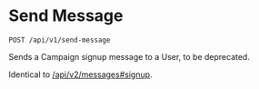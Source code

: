 # Send Message

```
POST /api/v1/send-message
```
Sends a Campaign signup message to a User, to be deprecated.

Identical to [/api/v2/messages#signup](./messages.md#signup).
